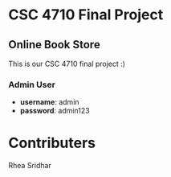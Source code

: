 # CSC 4710 Final Project
## Online Book Store
This is our CSC 4710 final project :)

### Admin User
- **username**: admin
- **password**: admin123

# Contributers
Rhea Sridhar
